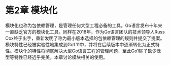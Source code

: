 # 第2章 模块化

模块化也称为包依赖管理，是管理任何大型工程必备的工具。Go语言发布十年来一直缺乏官方的模块化工具。同样在2018年，作为Go语言团队的技术领导人Russ Cox终于出手，重新发明了称为最小版本选择的包依赖管理的规则并提交了提案。模块特性已经被实验性地集成到Go1.11中，并将在后续版本中逐渐转化为正式特性。模块化的特性将彻底解决大型Go语言工程的管理问题，至此Go1除了缺少泛型等特性已经近乎完美。本章讨论模块相关的使用。
